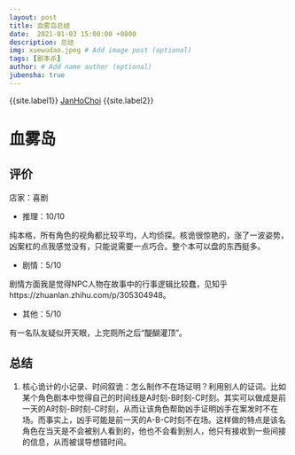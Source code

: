 ```yaml
---
layout: post
title: 血雾岛总结
date:  2021-01-03 15:00:00 +0800
description: 总结
img: xuewudao.jpeg # Add image post (optional)
tags: [剧本杀]
author: # Add name author (optional)
jubensha: true
---
```


{{site.label1}} <a href="https://github.com/janhochoi/" target="\_blank">JanHoChoi</a> {{site.label2}}

# 血雾岛

## 评价

店家：喜剧

- 推理：10/10

纯本格，所有角色的视角都比较平均，人均侦探。核诡很惊艳的，涨了一波姿势，凶案杠的点我感觉没有，只能说需要一点巧合。整个本可以盘的东西挺多。

- 剧情：5/10

剧情方面我是觉得NPC人物在故事中的行事逻辑比较蠢，见知乎https://zhuanlan.zhihu.com/p/305304948。

- 其他：5/10

有一名队友疑似开天眼，上完厕所之后“醍醐灌顶”。

## 总结

1. 核心诡计的小记录、时间叙诡：怎么制作不在场证明？利用别人的证词。比如某个角色剧本中觉得自己的时间线是A时刻-B时刻-C时刻。其实可以做成是前一天的A时刻-B时刻-C时刻，从而让该角色帮助凶手证明凶手在案发时不在场。而事实上，凶手可能是前一天的A-B-C时刻不在场。这样做的特点是该名角色在当天是不会被别人看到的，他也不会看到别人，他只有接收到一些间接的信息，从而被误导想错时间。